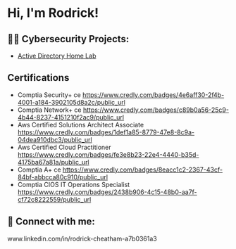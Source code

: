 <h1>Hi, I'm Rodrick! </h1>  
<h2>👨‍💻 Cybersecurity Projects:</h2>


  - [Active Directory Home Lab](https://github.com/RodrickC2/Active-Directory-Project)

<h2>Certifications</h2>

- Comptia Security+ ce https://www.credly.com/badges/4e6aff30-2f4b-4001-a184-3902105d8a2c/public_url
- Comptia Network+ ce https://www.credly.com/badges/c89b0a56-25c9-4b44-8237-4151210f2ac9/public_url
- Aws Certified Solutions Architect Associate https://www.credly.com/badges/1def1a85-8779-47e8-8c9a-04dea910dbc3/public_url
- Aws Certified Cloud Practitioner https://www.credly.com/badges/fe3e8b23-22e4-4440-b35d-4175ba67a81a/public_url
- Comptia A+ ce https://www.credly.com/badges/8eacc1c2-2367-43cf-84bf-abbcca80c910/public_url
- Comptia CIOS IT Operations Specialist https://www.credly.com/badges/2438b906-4c15-48b0-aa7f-cf72c8222559/public_url
<h2> 🤳 Connect with me:</h2>
www.linkedin.com/in/rodrick-cheatham-a7b0361a3

